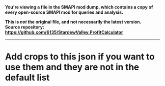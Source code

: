 **You're viewing a file in the SMAPI mod dump, which contains a copy of every open-source SMAPI mod
for queries and analysis.**

**This is _not_ the original file, and not necessarily the latest version.**  
**Source repository: https://github.com/6135/StardewValley.ProfitCalculator**

----

# Add crops to this json if you want to use them and they are not in the default list